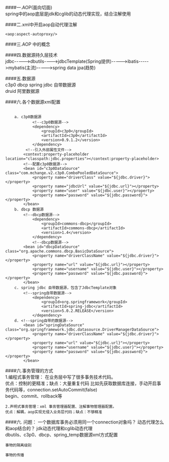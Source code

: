 ####一.AOP(面向切面)  
	spring中的aop底层是jdk和cglib的动态代理实现，结合注解使用  


####二.xml中开启aop自动代理注解 
	
	<aop:aspect-autoproxy/>     

	 

####三.AOP 中的概念   
	
####四.数据源持久层技术  
	jdbc----->dbutils---->jdbcTemplate(Spring提供)----->ibatis----->mybatis(主流)----->spring data jpa(趋势)   

####五.数据源  
	c3p0
	dbcp 
	spring jdbc 自带数据源  
	druid 阿里数据源  

####六.各个数据源xml配置

```

	a. c3p0数据源
			<!--c3p0数据源-->
	        <dependency>
	            <groupId>c3p0</groupId>
	            <artifactId>c3p0</artifactId>
	            <version>0.9.1.2</version>
	        </dependency>
		 <!--引入外部属性文件-->
	    <context:property-placeholder location="classpath:jdbc.properties"></context:property-placeholder>
	    <!--配置c3p0数据源-->
	    <bean id="c3p0DataSource" class="com.mchange.v2.c3p0.ComboPooledDataSource">
	        <property name="driverClass" value="${jdbc.driver}"></property>
	        <property name="jdbcUrl" value="${jdbc.url}"></property>
	        <property name="user" value="${jdbc.user}"></property>
	        <property name="password" value="${jdbc.password}"></property>
	    </bean>
	b. dbcp 数据源
		<!--dbcp数据源-->
	        <dependency>
	            <groupId>commons-dbcp</groupId>
	            <artifactId>commons-dbcp</artifactId>
	            <version>1.4</version>
	        </dependency>
			<!--dbcp数据源-->
	    <bean id="dbcpDataSource"  class="org.apache.commons.dbcp.BasicDataSource">
	        <property name="driverClassName" value="${jdbc.driver}"></property>
	        <property name="url" value="${jdbc.url}"></property>
	        <property name="username" value="${jdbc.user}"></property>
	        <property name="password" value="${jdbc.password}"></property>
	    </bean>
	c. spring jdbc 自带数据源，包含了JdbcTemplate对象
		<!--spring自带数据源-->
	        <dependency>
	            <groupId>org.springframework</groupId>
	            <artifactId>spring-jdbc</artifactId>
	            <version>5.0.2.RELEASE</version>
	        </dependency>
	d. <!--spring自带的数据源-->
	    <bean id="springDataSource" class="org.springframework.jdbc.datasource.DriverManagerDataSource">
	        <property name="driverClassName" value="${jdbc.driver}"></property>
	        <property name="url" value="${jdbc.url}"></property>
	        <property name="username" value="${jdbc.user}"></property>
	        <property name="password" value="${jdbc.password}"></property>
	    </bean>
```   


####六.事务管理的方式  
	1.编程式事务管理： 在业务层中写了很多事务技术代码。  
	  优点：控制的更精准；缺点：大量重复代码
	  比如先获取数据库连接，手动开启事务代码等，connection.setAutoCommit(false)  
	  begin、commit、rollback等
	  
	2.声明式事务管理：xml 事务管理器配置、注解事物管理器配置。
	优点：解耦，aop实现无侵入业务层代码；缺点：不够精准
####六.
	问题：
	一个数据库事务必须用同一个connection对象吗？ 
	动态代理怎么和aop结合的？
	jdk动态代理和cglib动态代理   
    dbutils、c3p0、dbcp、spring_temp数据源xml方式配置   

	事物的隔离级别   

	事物的传播  